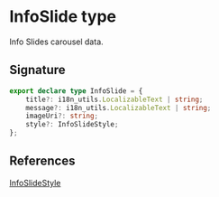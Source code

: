 # InfoSlide type

Info Slides carousel data.

## Signature

```typescript
export declare type InfoSlide = {
    title?: i18n_utils.LocalizableText | string;
    message?: i18n_utils.LocalizableText | string;
    imageUri?: string;
    style?: InfoSlideStyle;
};
```

## References

[InfoSlideStyle](https://developers.meta.com/horizon-worlds/reference/2.0.0/core_infoslidestyle)
